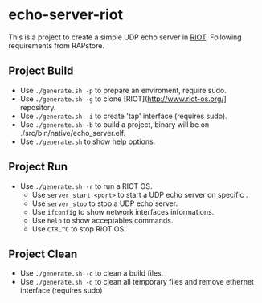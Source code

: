 # echo-server-riot
This is a project to create a simple UDP echo server in [RIOT](http://www.riot-os.org/). Following requirements from RAPstore.

## Project Build

  * Use ```./generate.sh -p``` to prepare an enviroment, require sudo.
  * Use ```./generate.sh -g``` to clone [RIOT](http://www.riot-os.org/] repository.
  * Use ```./generate.sh -i``` to create 'tap' interface (requires sudo).
  * Use ```./generate.sh -b``` to build a project, binary will be on ./src/bin/native/echo_server.elf.
  * Use ```./generate.sh``` to show help options.

## Project Run

  * Use ```./generate.sh -r``` to run a RIOT OS.
    * Use ```server_start <port>``` to start a UDP echo server on specific <port>.
    * Use ```server_stop``` to stop a UDP echo server.
    * Use ```ifconfig``` to show network interfaces informations.
    * Use ```help``` to show acceptables commands.
    * Use ```CTRL^C``` to stop RIOT OS.

## Project Clean
  * Use ```./generate.sh -c``` to clean a build files.
  * Use ```./generate.sh -d``` to clean all temporary files and remove ethernet interface (requires sudo)
